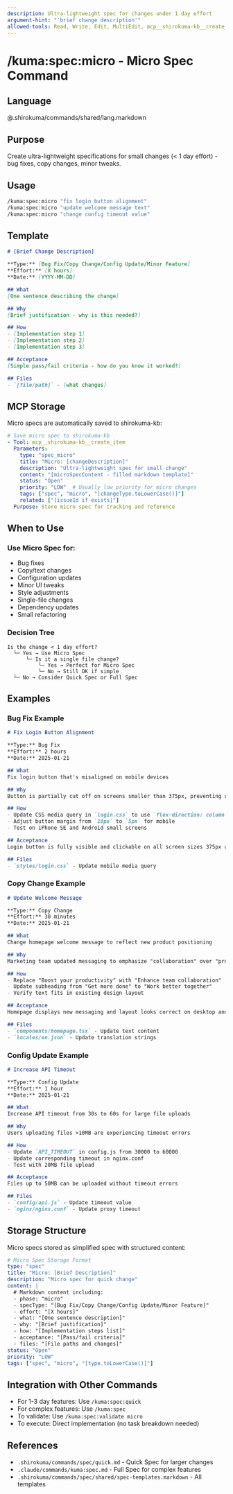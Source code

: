 ```yaml
---
description: Ultra-lightweight spec for changes under 1 day effort
argument-hint: "'brief change description'"
allowed-tools: Read, Write, Edit, MultiEdit, mcp__shirokuma-kb__create_item, mcp__shirokuma-kb__update_item
---
```


# /kuma:spec:micro - Micro Spec Command

## Language

@.shirokuma/commands/shared/lang.markdown

## Purpose

Create ultra-lightweight specifications for small changes (< 1 day effort) - bug fixes, copy changes, minor tweaks.

## Usage

```bash
/kuma:spec:micro "fix login button alignment"
/kuma:spec:micro "update welcome message text"
/kuma:spec:micro "change config timeout value"
```

## Template

```markdown
# [Brief Change Description]

**Type:** [Bug Fix/Copy Change/Config Update/Minor Feature]
**Effort:** [X hours]
**Date:** [YYYY-MM-DD]

## What
[One sentence describing the change]

## Why
[Brief justification - why is this needed?]

## How
- [Implementation step 1]
- [Implementation step 2]
- [Implementation step 3]

## Acceptance
[Simple pass/fail criteria - how do you know it worked?]

## Files
- `[file/path]` - [what changes]
```

## MCP Storage

Micro specs are automatically saved to shirokuma-kb:

```yaml
# Save micro spec to shirokuma-kb
- Tool: mcp__shirokuma-kb__create_item
  Parameters:
    type: "spec_micro"
    title: "Micro: [changeDescription]"
    description: "Ultra-lightweight spec for small change"
    content: "[microSpecContent - filled markdown template]"
    status: "Open"
    priority: "LOW"  # Usually low priority for micro changes
    tags: ["spec", "micro", "[changeType.toLowerCase()]"]
    related: ["[issueId if exists]"]
  Purpose: Store micro spec for tracking and reference
```

## When to Use

### Use Micro Spec for:
- Bug fixes
- Copy/text changes
- Configuration updates
- Minor UI tweaks
- Style adjustments
- Single-file changes
- Dependency updates
- Small refactoring

### Decision Tree
```
Is the change < 1 day effort?
  └─ Yes → Use Micro Spec
      └─ Is it a single file change?
          └─ Yes → Perfect for Micro Spec
          └─ No → Still OK if simple
  └─ No → Consider Quick Spec or Full Spec
```

## Examples

### Bug Fix Example
```markdown
# Fix Login Button Alignment

**Type:** Bug Fix
**Effort:** 2 hours
**Date:** 2025-01-21

## What
Fix login button that's misaligned on mobile devices

## Why
Button is partially cut off on screens smaller than 375px, preventing users from logging in

## How
- Update CSS media query in `login.css` to use `flex-direction: column`
- Adjust button margin from `10px` to `5px` for mobile
- Test on iPhone SE and Android small screens

## Acceptance
Login button is fully visible and clickable on all screen sizes 375px and above

## Files
- `styles/login.css` - Update mobile media query
```

### Copy Change Example
```markdown
# Update Welcome Message

**Type:** Copy Change
**Effort:** 30 minutes
**Date:** 2025-01-21

## What
Change homepage welcome message to reflect new product positioning

## Why
Marketing team updated messaging to emphasize "collaboration" over "productivity"

## How
- Replace "Boost your productivity" with "Enhance team collaboration"
- Update subheading from "Get more done" to "Work better together"
- Verify text fits in existing design layout

## Acceptance
Homepage displays new messaging and layout looks correct on desktop and mobile

## Files
- `components/homepage.tsx` - Update text content
- `locales/en.json` - Update translation strings
```

### Config Update Example
```markdown
# Increase API Timeout

**Type:** Config Update
**Effort:** 1 hour
**Date:** 2025-01-21

## What
Increase API timeout from 30s to 60s for large file uploads

## Why
Users uploading files >10MB are experiencing timeout errors

## How
- Update `API_TIMEOUT` in config.js from 30000 to 60000
- Update corresponding timeout in nginx.conf
- Test with 20MB file upload

## Acceptance
Files up to 50MB can be uploaded without timeout errors

## Files
- `config/api.js` - Update timeout value
- `nginx/nginx.conf` - Update proxy timeout
```

## Storage Structure

Micro specs stored as simplified spec with structured content:

```yaml
# Micro Spec Storage Format
type: "spec"
title: "Micro: [Brief Description]"
description: "Micro spec for quick change"
content: |
  # Markdown content including:
  - phase: "micro"
  - specType: "[Bug Fix/Copy Change/Config Update/Minor Feature]"
  - effort: "[X hours]"
  - what: "[One sentence description]"
  - why: "[Brief justification]"
  - how: "[Implementation steps list]"
  - acceptance: "[Pass/fail criteria]"
  - files: "[File paths and changes]"
status: "Open"
priority: "LOW"
tags: ["spec", "micro", "[type.toLowerCase()]"]
```

## Integration with Other Commands

- For 1-3 day features: Use `/kuma:spec:quick`
- For complex features: Use `/kuma:spec`
- To validate: Use `/kuma:spec:validate micro`
- To execute: Direct implementation (no task breakdown needed)

## References

- `.shirokuma/commands/spec/quick.md` - Quick Spec for larger changes
- `.claude/commands/kuma:spec.md` - Full Spec for complex features
- `.shirokuma/commands/spec/shared/spec-templates.markdown` - All templates